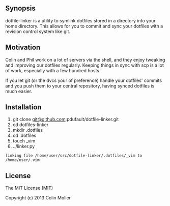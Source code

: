 ## Synopsis

dotfile-linker is a utility to symlink dotfiles stored in a directory into your home directory.  This allows for you to commit and sync your dotfiles with a revision control system like git.

## Motivation

Colin and Phil work on a lot of servers via the shell, and they enjoy tweaking and improving our dotfiles regularly.  Keeping things in sync with scp is a lot of work, especially with a few hundred hosts.

If you let git (or the dvcs your of preference) handle your dotfiles' commits and you push them to your central repository, having synced dotfiles is much easier.

## Installation
1. git clone git@github.com:pdufault/dotfile-linker.git
2. cd dotfiles-linker
3. mkdir .dotfiles
4. cd .dotfiles
5. touch _vim
6. ../linker.py

``` linking file /home/user/src/dotfile-linker/.dotfiles/_vim to /home/user/.vim ```

## License

The MIT License (MIT)

Copyright (c) 2013 Colin Moller

